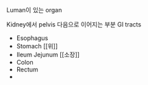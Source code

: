 Luman이 있는 organ

Kidney에서 pelvis 다음으로 이어지는 부분
GI tracts
- Esophagus
- Stomach [[위]]
- Ileum Jejunum [[소장]]
- Colon
- Rectum
- 